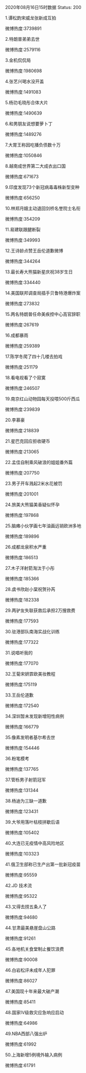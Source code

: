 2020年08月16日15时数据
Status: 200

1.谭松韵宋威龙张新成互拍

微博热度:3739891

2.特朗普弟弟去世

微博热度:2579116

3.金机侃侃局

微博热度:1980698

4.张艺兴喝水没开盖

微博热度:1491083

5.杨玏毛晓彤合体大片

微博热度:1490639

6.和男朋友说想要萝卜丁

微博热度:1489276

7.大胃王称因吃播负债数十万

微博热度:1050846

8.越南成世界第二大成衣出口国

微博热度:671673

9.印度发现73个新冠病毒毒株新型变种

微博热度:656250

10.林郑月娥主动退回剑桥名誉院士名衔

微博热度:354209

11.易建联跟腱断裂

微博热度:349993

12.王诗龄点赞王岳伦道歉微博

微博热度:344264

13.最长寿大熊猫新星庆祝38岁生日

微博热度:334440

14.美国联邦调查局插手贝鲁特港爆炸案

微博热度:273832

15.两名特朗普任命美疾控中心高官辞职

微博热度:267619

16.成都暴雨

微博热度:259389

17.陈学冬爬了四十几楼去拍戏

微博热度:251179

18.看电视看了个寂寞

微博热度:246507

19.南京红山动物园每天投喂500斤西瓜

微博热度:239839

20.李慕豪

微博热度:218839

21.星巴克回应拒收硬币

微博热度:213065

22.孟佳自制乘风破浪的姐姐番外篇

微博热度:207750

23.男子开车溅起2米水花被罚

微博热度:201001

24.旅美大熊猫美香疑似怀孕

微博热度:197868

25.脑瘫小伙学画七年油画远销欧洲多地

微博热度:189896

26.成都龙泉积水严重

微博热度:186513

27.木子洋射箭淘汰于小彤

微博热度:185366

28.虞书欣赵小棠祝贺孙芮

微博热度:182338

29.两驴友失联获救后承担2万搜救费

微博热度:177593

30.驻港部队南海实战化训练

微博热度:177322

31.说唱听我的

微博热度:177070

32.王菊宋妍霏欧美妆教程

微博热度:175119

33.王岳伦道歉

微博热度:172540

34.深圳暂未发现新增阳性病例

微博热度:166779

35.像素发明者基尔希去世

微博热度:154446

36.粉笔模考

微博热度:137765

37.管栎男子射箭冠军

微博热度:131344

38.杨迪为三缺一道歉

微博热度:123431

39.大爷用落叶枯枝拼歇后语

微博热度:105402

40.大连已无疫情中高风险地区

微博热度:103323

41.俄卫生部称已生产出第一批新冠疫苗

微博热度:95559

42.JD 技术流

微博热度:95322

43.又得去捞五条人了

微博热度:94680

44.甘肃最美悬崖盘山公路

微博热度:91261

45.各地机关食堂制止餐饮浪费

微博热度:90008

46.白岩松评未成年人犯罪

微博热度:86027

47.美国现十年来最大破产潮

微博热度:85411

48.国家Ⅳ级救灾应急响应启动

微博热度:64986

49.NBA西部八强出炉

微博热度:61992

50.上海新增5例境外输入病例

微博热度:61791

